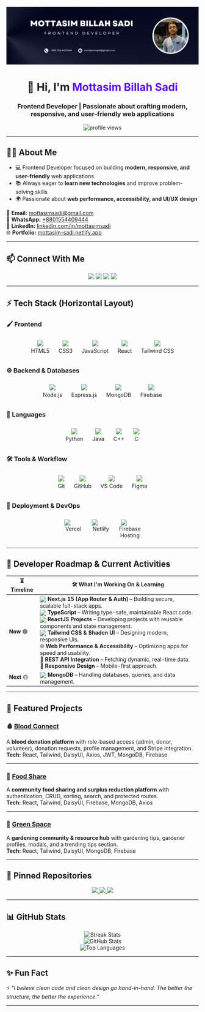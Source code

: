 <!-- Banner -->
<p align="center">
  <a href="https://www.facebook.com/mottasim.sadi">
    <img src="https://github.com/mottasimsadi/mottasimsadi/blob/main/Images/Banner.png" alt="Banner" />
  </a>
</p>

<h1 align="center">👋 Hi, I'm <span style="color:#5A0EF8;">Mottasim Billah Sadi</span></h1>
<h3 align="center">Frontend Developer | Passionate about crafting modern, responsive, and user-friendly web applications</h3>

<p align="center">
  <img src="https://komarev.com/ghpvc/?username=mottasimsadi&label=Profile%20Views&color=5A0EF8&style=flat" alt="profile views" />
</p>

---

## 👨‍💻 About Me
- 💻 Frontend Developer focused on building **modern, responsive, and user-friendly** web applications  
- 📚 Always eager to **learn new technologies** and improve problem-solving skills  
- 🌍 Passionate about **web performance, accessibility, and UI/UX design**  

📧 **Email:** [mottasimsadi@gmail.com](mailto:mottasimsadi@gmail.com)  
📱 **WhatsApp:** [+8801554409444](https://wa.me/+8801554409444)  
🔗 **LinkedIn:** [linkedin.com/in/mottasimsadi](https://www.linkedin.com/in/mottasimsadi/)  
🌐 **Portfolio:** [mottasim-sadi.netlify.app](https://mottasim-sadi.netlify.app/)  

---

## 📫 Connect With Me
<p align="center">
  <a href="https://www.linkedin.com/in/mottasimsadi/"><img src="https://img.shields.io/badge/-LinkedIn-0A66C2?style=for-the-badge&logo=linkedin&logoColor=white" /></a>
  <a href="https://www.facebook.com/mottasim.sadi/"><img src="https://img.shields.io/badge/-Facebook-1877F2?style=for-the-badge&logo=facebook&logoColor=white" /></a>
  <a href="https://wa.me/+8801554409444"><img src="https://img.shields.io/badge/-WhatsApp-25D366?style=for-the-badge&logo=whatsapp&logoColor=white" /></a>
  <a href="mailto:mottasimsadi@gmail.com"><img src="https://img.shields.io/badge/-Email-D14836?style=for-the-badge&logo=gmail&logoColor=white" /></a>
</p>

---

## ⚡ Tech Stack (Horizontal Layout)

### 🖌️ Frontend
<p align="center">
  <span style="display:inline-block; text-align:center; margin:10px;">
    <img src="https://skillicons.dev/icons?i=html" width="48"/><br>HTML5
  </span>
  <span style="display:inline-block; text-align:center; margin:10px;">
    <img src="https://skillicons.dev/icons?i=css" width="48"/><br>CSS3
  </span>
  <span style="display:inline-block; text-align:center; margin:10px;">
    <img src="https://skillicons.dev/icons?i=js" width="48"/><br>JavaScript
  </span>
  <span style="display:inline-block; text-align:center; margin:10px;">
    <img src="https://skillicons.dev/icons?i=react" width="48"/><br>React
  </span>
  <span style="display:inline-block; text-align:center; margin:10px;">
    <img src="https://skillicons.dev/icons?i=tailwind" width="48"/><br>Tailwind CSS
  </span>
</p>

### ⚙️ Backend & Databases
<p align="center">
  <span style="display:inline-block; text-align:center; margin:10px;">
    <img src="https://skillicons.dev/icons?i=nodejs" width="48"/><br>Node.js
  </span>
  <span style="display:inline-block; text-align:center; margin:10px;">
    <img src="https://skillicons.dev/icons?i=express" width="48"/><br>Express.js
  </span>
  <span style="display:inline-block; text-align:center; margin:10px;">
    <img src="https://skillicons.dev/icons?i=mongodb" width="48"/><br>MongoDB
  </span>
  <span style="display:inline-block; text-align:center; margin:10px;">
    <img src="https://skillicons.dev/icons?i=firebase" width="48"/><br>Firebase
  </span>
</p>

### 📝 Languages
<p align="center">
  <span style="display:inline-block; text-align:center; margin:10px;">
    <img src="https://skillicons.dev/icons?i=python" width="48"/><br>Python
  </span>
  <span style="display:inline-block; text-align:center; margin:10px;">
    <img src="https://skillicons.dev/icons?i=java" width="48"/><br>Java
  </span>
  <span style="display:inline-block; text-align:center; margin:10px;">
    <img src="https://skillicons.dev/icons?i=cpp" width="48"/><br>C++
  </span>
  <span style="display:inline-block; text-align:center; margin:10px;">
    <img src="https://skillicons.dev/icons?i=c" width="48"/><br>C
  </span>
</p>

### 🛠️ Tools & Workflow
<p align="center">
  <span style="display:inline-block; text-align:center; margin:10px;">
    <img src="https://skillicons.dev/icons?i=git" width="48"/><br>Git
  </span>
  <span style="display:inline-block; text-align:center; margin:10px;">
    <img src="https://skillicons.dev/icons?i=github" width="48"/><br>GitHub
  </span>
  <span style="display:inline-block; text-align:center; margin:10px;">
    <img src="https://skillicons.dev/icons?i=vscode" width="48"/><br>VS Code
  </span>
  <span style="display:inline-block; text-align:center; margin:10px;">
    <img src="https://skillicons.dev/icons?i=figma" width="48"/><br>Figma
  </span>
</p>

### 🚀 Deployment & DevOps
<p align="center">
  <span style="display:inline-flex; flex-direction:column; align-items:center; margin:10px;">
    <img src="https://skillicons.dev/icons?i=vercel" width="48"/><span>Vercel</span>
  </span>
  <span style="display:inline-flex; flex-direction:column; align-items:center; margin:10px;">
    <img src="https://skillicons.dev/icons?i=netlify" width="48"/><span>Netlify</span>
  </span>
  <span style="display:inline-flex; flex-direction:column; align-items:center; margin:10px;">
    <img src="https://skillicons.dev/icons?i=firebase" width="48"/><span>Firebase</span><span>Hosting</span>
  </span>
</p>


---

## 📖 Developer Roadmap & Current Activities

<div align="center">

| ⏳ Timeline | 🛠️ What I'm Working On & Learning |
|------------|----------------------------------|
| **Now** 🟢 | <img src="https://skillicons.dev/icons?i=nextjs" width="20" style="vertical-align:middle;"/> **Next.js 15 (App Router & Auth)** – Building secure, scalable full-stack apps.<br><img src="https://skillicons.dev/icons?i=typescript" width="20" style="vertical-align:middle;"/> **TypeScript** – Writing type-safe, maintainable React code.<br><img src="https://skillicons.dev/icons?i=react" width="20" style="vertical-align:middle;"/> **ReactJS Projects** – Developing projects with reusable components and state management.<br><img src="https://skillicons.dev/icons?i=tailwind" width="20" style="vertical-align:middle;"/> **Tailwind CSS & Shadcn UI** – Designing modern, responsive UIs.<br>🌐 **Web Performance & Accessibility** – Optimizing apps for speed and usability.<br>🧩 **REST API Integration** – Fetching dynamic, real-time data.<br>📱 **Responsive Design** – Mobile-first approach. |
| **Next** 🟡 | <img src="https://skillicons.dev/icons?i=mongodb" width="20" style="vertical-align:middle;"/> **MongoDB** – Handling databases, queries, and data management. |
</div>

---

## 🚀 Featured Projects

### 🩸 [Blood Connect](https://github.com/mottasimsadi/blood-connect-client)
A **blood donation platform** with role-based access (admin, donor, volunteer), donation requests, profile management, and Stripe integration.  
**Tech:** React, Tailwind, DaisyUI, Axios, JWT, MongoDB, Firebase  

---

### 🍲 [Food Share](https://github.com/mottasimsadi/food-share-client)
A **community food sharing and surplus reduction platform** with authentication, CRUD, sorting, search, and protected routes.  
**Tech:** React, Tailwind, DaisyUI, Firebase, MongoDB, Axios  

---

### 🌱 [Green Space](https://github.com/mottasimsadi/green-space-client)
A **gardening community & resource hub** with gardening tips, gardener profiles, modals, and a trending tips section.  
**Tech:** React, Tailwind, DaisyUI, MongoDB, Firebase  

---

## 📌 Pinned Repositories
<p align="center">
  <a href="https://github.com/mottasimsadi/blood-connect-client">
    <img src="https://github-readme-stats.vercel.app/api/pin/?username=mottasimsadi&repo=blood-connect-client&theme=radical" />
  </a>
  <a href="https://github.com/mottasimsadi/food-share-client">
    <img src="https://github-readme-stats.vercel.app/api/pin/?username=mottasimsadi&repo=food-share-client&theme=radical" />
  </a>
  <a href="https://github.com/mottasimsadi/green-space-client">
    <img src="https://github-readme-stats.vercel.app/api/pin/?username=mottasimsadi&repo=green-space-client&theme=radical" />
  </a>
</p>

---

## 📊 GitHub Stats
<p align="center">
  <img src="https://github-readme-streak-stats.herokuapp.com/?user=mottasimsadi&theme=radical" alt="Streak Stats" />
  <br/>
  <img src="https://github-readme-stats.vercel.app/api?username=mottasimsadi&show_icons=true&theme=radical" alt="GitHub Stats" />
  <br/>
  <img src="https://github-readme-stats.vercel.app/api/top-langs/?username=mottasimsadi&layout=compact&theme=radical" alt="Top Languages" />
</p>

---

## ✨ Fun Fact
⚡ *"I believe clean code and clean design go hand-in-hand. The better the structure, the better the experience."*  

---
